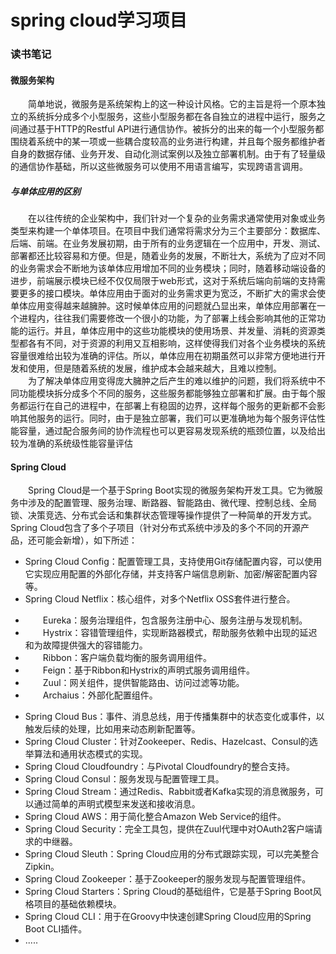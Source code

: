 # spring cloud学习项目
### 读书笔记
#### 微服务架构
&emsp;&emsp;简单地说，微服务是系统架构上的这一种设计风格。它的主旨是将一个原本独立的系统拆分成多个小型服务，这些小型服务都在各自独立的进程中运行，服务之间通过基于HTTP的Restful API进行通信协作。被拆分的出来的每一个小型服务都围绕着系统中的某一项或一些耦合度较高的业务进行构建，并且每个服务都维护者自身的数据存储、业务开发、自动化测试案例以及独立部署机制。由于有了轻量级的通信协作基础，所以这些微服务可以使用不用语言编写，实现跨语言调用。
##### 与单体应用的区别
&emsp;&emsp;在以往传统的企业架构中，我们针对一个复杂的业务需求通常使用对象或业务类型来构建一个单体项目。在项目中我们通常将需求分为三个主要部分：数据库、后端、前端。在业务发展初期，由于所有的业务逻辑在一个应用中，开发、测试、部署都还比较容易和方便。但是，随着业务的发展，不断壮大，系统为了应对不同的业务需求会不断地为该单体应用增加不同的业务模块；同时，随着移动端设备的进步，前端展示模块已经不仅仅局限于web形式，这对于系统后端向前端的支持需要更多的接口模块。单体应用由于面对的业务需求更为宽泛，不断扩大的需求会使单体应用变得越来越臃肿。这时候单体应用的问题就凸显出来，单体应用部署在一个进程内，往往我们需要修改一个很小的功能，为了部署上线会影响其他的正常功能的运行。并且，单体应用中的这些功能模块的使用场景、并发量、消耗的资源类型都各有不同，对于资源的利用又互相影响，这样使得我们对各个业务模块的系统容量很难给出较为准确的评估。所以，单体应用在初期虽然可以非常方便地进行开发和使用，但是随着系统的发展，维护成本会越来越大，且难以控制。
<br/>&emsp;&emsp;为了解决单体应用变得庞大臃肿之后产生的难以维护的问题，我们将系统中不同功能模块拆分成多个不同的服务，这些服务都能够独立部署和扩展。由于每个服务都运行在自己的进程中，在部署上有稳固的边界，这样每个服务的更新都不会影响其他服务的运行。同时，由于是独立部署，我们可以更准确地为每个服务评估性能容量，通过配合服务间的协作流程也可以更容易发现系统的瓶颈位置，以及给出较为准确的系统级性能容量评估
#### Spring Cloud
&emsp;&emsp;Spring Cloud是一个基于Spring Boot实现的微服务架构开发工具。它为微服务中涉及的配置管理、服务治理、断路器、智能路由、微代理、控制总线、全局锁、决策竞选、分布式会话和集群状态管理等操作提供了一种简单的开发方式。
Spring Cloud包含了多个子项目（针对分布式系统中涉及的多个不同的开源产品，还可能会新增），如下所述：
- Spring Cloud Config：配置管理工具，支持使用Git存储配置内容，可以使用它实现应用配置的外部化存储，并支持客户端信息刷新、加密/解密配置内容等。
- Spring Cloud Netflix：核心组件，对多个Netflix OSS套件进行整合。
* &emsp;&emsp;Eureka：服务治理组件，包含服务注册中心、服务注册与发现机制。
* &emsp;&emsp;Hystrix：容错管理组件，实现断路器模式，帮助服务依赖中出现的延迟和为故障提供强大的容错能力。
* &emsp;&emsp;Ribbon：客户端负载均衡的服务调用组件。
* &emsp;&emsp;Feign：基于Ribbon和Hystrix的声明式服务调用组件。
* &emsp;&emsp;Zuul：网关组件，提供智能路由、访问过滤等功能。
* &emsp;&emsp;Archaius：外部化配置组件。
- Spring Cloud Bus：事件、消息总线，用于传播集群中的状态变化或事件，以触发后续的处理，比如用来动态刷新配置等。
- Spring Cloud Cluster：针对Zookeeper、Redis、Hazelcast、Consul的选举算法和通用状态模式的实现。
- Spring Cloud Cloudfoundry：与Pivotal Cloudfoundry的整合支持。
- Spring Cloud Consul：服务发现与配置管理工具。
- Spring Cloud Stream：通过Redis、Rabbit或者Kafka实现的消息微服务，可以通过简单的声明式模型来发送和接收消息。
- Spring Cloud AWS：用于简化整合Amazon Web Service的组件。
- Spring Cloud Security：完全工具包，提供在Zuul代理中对OAuth2客户端请求的中继器。
- Spring Cloud Sleuth：Spring Cloud应用的分布式跟踪实现，可以完美整合Zipkin。
- Spring Cloud Zookeeper：基于Zookeeper的服务发现与配置管理组件。
- Spring Cloud Starters：Spring Cloud的基础组件，它是基于Spring Boot风格项目的基础依赖模块。
- Spring Cloud CLI：用于在Groovy中快速创建Spring Cloud应用的Spring Boot CLI插件。
- .....


